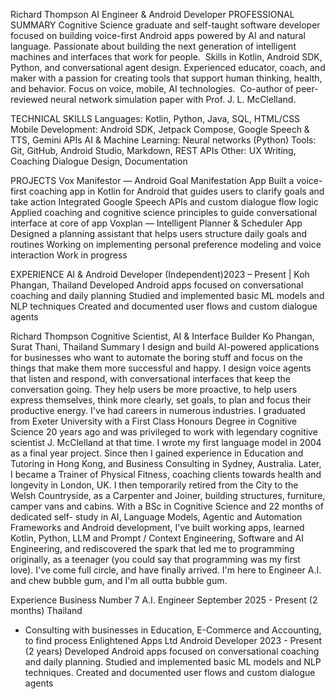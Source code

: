 Richard Thompson AI Engineer & Android Developer
PROFESSIONAL SUMMARY Cognitive Science graduate and self-taught software developer focused on building voice-first Android apps powered by AI and natural language. Passionate about building the next generation of intelligent machines and interfaces that work for people.  Skills in Kotlin, Android SDK, Python, and conversational agent design. Experienced educator, coach, and maker with a passion for creating tools that support human thinking, health, and behavior. Focus on voice, mobile, AI technologies.  Co-author of peer-reviewed neural network simulation paper with Prof. J. L. McClelland.

TECHNICAL SKILLS
Languages: Kotlin, Python, Java, SQL, HTML/CSS
Mobile Development: Android SDK, Jetpack Compose, Google Speech & TTS, Gemini APIs
AI & Machine Learning: Neural networks (Python)
Tools: Git, GitHub, Android Studio, Markdown, REST APIs
Other: UX Writing, Coaching Dialogue Design, Documentation

PROJECTS Vox Manifestor — Android Goal Manifestation App
Built a voice-first coaching app in Kotlin for Android that guides users to clarify goals and take action
Integrated Google Speech APIs and custom dialogue flow logic
Applied coaching and cognitive science principles to guide conversational interface at core of app
Voxplan — Intelligent Planner & Scheduler App
Designed a planning assistant that helps users structure daily goals and routines
Working on implementing personal preference modeling and voice interaction
Work in progress

EXPERIENCE AI & Android Developer (Independent)2023 – Present | Koh Phangan, Thailand
Developed Android apps focused on conversational coaching and daily planning
Studied and implemented basic ML models and NLP techniques
Created and documented user flows and custom dialogue agents

Richard Thompson
Cognitive Scientist, AI & Interface Builder
Ko Phangan, Surat Thani, Thailand
Summary
I design and build AI-powered applications for businesses who want
to automate the boring stuff and focus on the things that make them
more successful and happy.
I design voice agents that listen and respond, with conversational
interfaces that keep the conversation going. They help users be
more proactive, to help users express themselves, think more
clearly, set goals, to plan and focus their productive energy.
I've had careers in numerous industries. I graduated from Exeter
University with a First Class Honours Degree in Cognitive Science
20 years ago and was privileged to work with legendary cognitive
scientist J. McClelland at that time. I wrote my first language model
in 2004 as a final year project.
Since then I gained experience in Education and Tutoring in Hong
Kong, and Business Consulting in Sydney, Australia. Later, I
became a Trainer of Physical Fitness, coaching clients towards
health and longevity in London, UK. I then temporarily retired from
the City to the Welsh Countryside, as a Carpenter and Joiner,
building structures, furniture, camper vans and cabins.
With a BSc in Cognitive Science and 22 months of dedicated self-
study in AI, Language Models, Agentic and Automation Frameworks
and Android development, I’ve built working apps, learned Kotlin,
Python, LLM and Prompt / Context Engineering, Software and AI
Engineering, and rediscovered the spark that led me to programming
originally, as a teenager (you could say that programming was my
first love).
I've come full circle, and have finally arrived.
I'm here to Engineer A.I. and chew bubble gum, and I'm all outta
bubble gum.


Experience
Business Number 7
A.I. Engineer
September 2025 - Present (2 months)
Thailand
* Consulting with businesses in Education, E-Commerce and Accounting, to
find process
Enlightened Apps Ltd
Android Developer
2023 - Present (2 years)
Developed Android apps focused on conversational coaching and daily
planning. Studied and implemented basic ML models and NLP techniques.
Created and documented user flows and custom dialogue agents